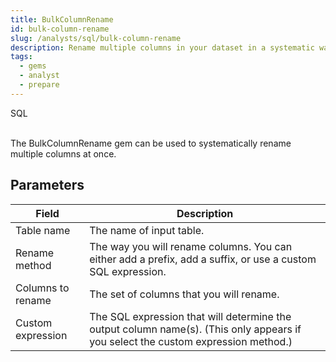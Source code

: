 ```yaml
---
title: BulkColumnRename
id: bulk-column-rename
slug: /analysts/sql/bulk-column-rename
description: Rename multiple columns in your dataset in a systematic way
tags:
  - gems
  - analyst
  - prepare
---
```


<span class="badge">SQL</span><br/><br/>

The BulkColumnRename gem can be used to systematically rename multiple columns at once.

## Parameters

| Field             | Description                                                                                                                       |
| ----------------- | --------------------------------------------------------------------------------------------------------------------------------- |
| Table name        | The name of input table.                                                                                                          |
| Rename method     | The way you will rename columns. You can either add a prefix, add a suffix, or use a custom SQL expression.                       |
| Columns to rename | The set of columns that you will rename.                                                                                          |
| Custom expression | The SQL expression that will determine the output column name(s). (This only appears if you select the custom expression method.) |
